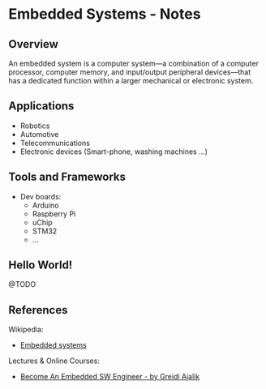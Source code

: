# Embedded Systems - Notes

## Overview

An embedded system is a computer system—a combination of a computer processor, computer memory, and input/output peripheral devices—that has a dedicated function within a larger mechanical or electronic system.


## Applications

- Robotics
- Automotive
- Telecommunications
- Electronic devices (Smart-phone, washing machines ...)

## Tools and Frameworks

- Dev boards: 
  - Arduino
  - Raspberry Pi
  - uChip
  - STM32
  - ...


## Hello World! 
@TODO

## References 

Wikipedia: 
- [Embedded systems](https://en.wikipedia.org/wiki/Embedded_system)

Lectures & Online Courses:
- [Become An Embedded SW Engineer - by Greidi Ajalik](https://www.youtube.com/watch?v=HFmGk4oufj8)


